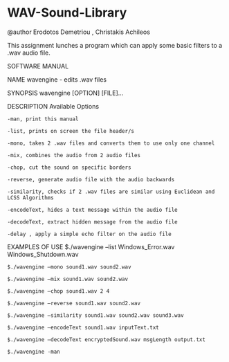 # WAV-Sound-Library


@author Erodotos Demetriou , Christakis Achileos

This assignment lunches a program which can apply some basic filters to 
a .wav audio file.


   SOFTWARE MANUAL

NAME
	wavengine - edits .wav files

SYNOPSIS
	wavengine [OPTION] [FILE]...

DESCRIPTION
	Available Options

	-man, print this manual

	-list, prints on screen the file header/s

	-mono, takes 2 .wav files and converts them to use only one channel

	-mix, combines the audio from 2 audio files

	-chop, cut the sound on specific borders

	-reverse, generate audio file with the audio backwards

	-similarity, checks if 2 .wav files are similar using Euclidean and LCSS Algorithms

	-encodeText, hides a text message within the audio file

	-decodeText, extract hidden message from the audio file
	
	-delay , apply a simple echo filter on the audio file

EXAMPLES OF USE
	$./wavengine –list Windows_Error.wav Windows_Shutdown.wav

	$./wavengine –mono sound1.wav sound2.wav

	$./wavengine –mix sound1.wav sound2.wav

	$./wavengine –chop sound1.wav 2 4

	$./wavengine –reverse sound1.wav sound2.wav

	$./wavengine –similarity sound1.wav sound2.wav sound3.wav

	$./wavengine –encodeText sound1.wav inputText.txt

	$./wavengine –decodeText encryptedSound.wav msgLength output.txt

	$./wavengine -man 

